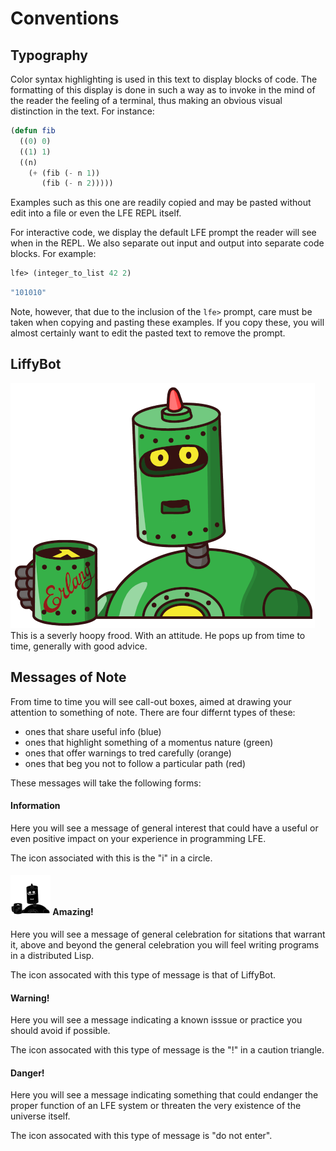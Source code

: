 # Conventions

## Typography

Color syntax highlighting is used in this text to display blocks of code. The formatting of this display is done in such a way as to invoke in the mind of the reader the feeling of a terminal, thus making an obvious visual distinction in the text. For instance:

```lisp
(defun fib
  ((0) 0)
  ((1) 1)
  ((n)
    (+ (fib (- n 1))
       (fib (- n 2)))))
```

Examples such as this one are readily copied and may be pasted without edit into a file or even the LFE REPL itself.

For interactive code, we display the default LFE prompt the reader will see when in the REPL. We also separate out input and output into separate code blocks. For example:

```lisp 
lfe> (integer_to_list 42 2)
```
```lisp
"101010"
```
Note, however, that due to the inclusion of the `lfe>` prompt, care must be taken when copying and pasting these examples. If you copy these, you will almost certainly want to edit the pasted text to remove the prompt.

## LiffyBot

<img class="liffy-bot-mascot" src="../../images/LiffyBot-5-x500-bold-color.png"/>This is a severly hoopy frood. With an attitude. He pops up from time to time, generally with good advice. 

## Messages of Note

From time to time you will see call-out boxes, aimed at drawing your attention to something of note. There are four differnt types of these:

* ones that share useful info (blue)
* ones that highlight something of a momentus nature (green)
* ones that offer warnings to tred carefully (orange)
* ones that beg you not to follow a particular path (red)

These messages will take the following forms:

<div class="alert alert-info">
  <h4 class="alert-heading">
    <i class="fa fa-info-circle" aria-hidden="true"></i>
    Information
  </h4>
  <p class="mb-0">
    Here you will see a message of general interest that could have a useful or even positive impact on your experience in programming LFE.

The icon associated with this is the "i" in a circle.
  </p>
</div>



<div class="alert alert-success">
  <h4 class="alert-heading">
    <img class="liffy-bot-alert" src="../../images/LiffyBot-5-x64-bold-black-solid.png"/>
    Amazing!
  </h4>
  <p class="mb-0">
    Here you will see a message of general celebration for sitations that warrant it, above and beyond the general celebration you will feel writing programs in a distributed Lisp.

The icon assocated with this type of message is that of LiffyBot.
  </p>
</div>


<div class="alert alert-warning">
  <h4 class="alert-heading">
    <i class="fa fa-exclamation-triangle" aria-hidden="true"></i>
    Warning!
  </h4>
  <p class="mb-0">
    Here you will see a message indicating a known isssue or practice you should avoid if possible.

The icon assocated with this type of message is the "!" in a caution triangle.
  </p>
</div>

<div class="alert alert-danger">
  <h4 class="alert-heading">
    <i class="fa fa-minus-circle" aria-hidden="true"></i>
    Danger!
  </h4>
  <p class="mb-0">
    Here you will see a message indicating something that could endanger the proper function of an LFE system or threaten the very existence of the universe itself.

The icon assocated with this type of message is "do not enter".
  </p>
</div>

